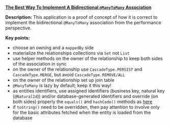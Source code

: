 
**[The Best Way To Implement A Bidirectional `@ManyToMany` Association](https://github.com/andreipall/Spring-Boot-JPA/tree/master/HibernateSpringBootManyToManyBidirectional)**

**Description:** This application is a proof of concept of how it is correct to implement the bidirectional `@ManyToMany` association from the performance perspective. 

**Key points:**
- choose an owning and a `mappedBy` side
- materialize the relationships collections via `Set` not `List`
- use helper methods on the owner of the relationship to keep both sides of the association in sync
- on the owner of the relationship use `CascadeType.PERSIST` and `CascadeType.MERGE`, but avoid `CascadeType.REMOVE/ALL`
- on the owner of the relationship set up join table
- `@ManyToMany` is lazy by default; keep it this way!
- as entities identifiers, use assigned identifiers (business key, natural key (`@NaturalId`)) and/or database-generated identifiers and override (on both sides) properly the `equals()` and `hashCode()` methods as [here](https://vladmihalcea.com/the-best-way-to-implement-equals-hashcode-and-tostring-with-jpa-and-hibernate/)
- if `toString()` need to be overridden, then pay attention to involve only for the basic attributes fetched when the entity is loaded from the database
